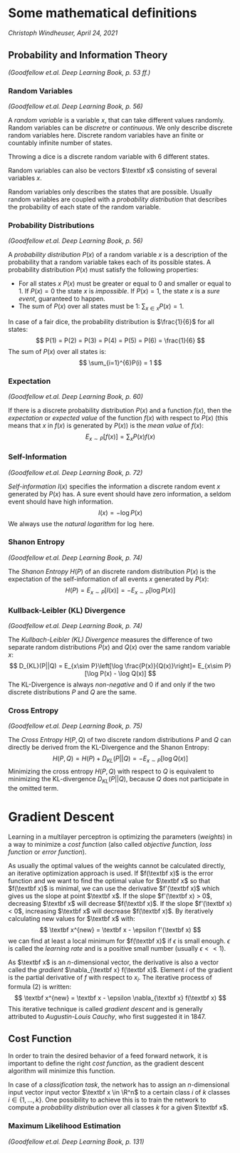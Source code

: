 # Some mathematical definitions

*Christoph Windheuser, April 24, 2021*

## Probability and Information Theory

*(Goodfellow et.al. Deep Learning Book, p. 53 ff.)*

### Random Variables

*(Goodfellow et.al. Deep Learning Book, p. 56)*

A *random variable* is a variable $x$, that can take different values randomly. Random variables can be *discretre* or *continuous*. We only describe discrete random variables here. Discrete random variables have an finite or countably infinite number of states. 

Throwing a dice is a discrete random variable with 6 different states. 

Random variables can also be vectors $\textbf x$ consisting of several variables $x$.

Random variables only describes the states that are possible. Usually random variables are coupled with a *probability distribution* that describes the probability of each state of the random variable.

### Probability Distributions

*(Goodfellow et.al. Deep Learning Book, p. 56)*

A *probability distribution* $P(x)$ of a random variable $x$ is a description of the probability that a random variable takes each of its possible states. A probability distribution $P(x)$ must satisfy the following properties:

* For all states $x$ $P(x)$ must be greater or equal to 0 and smaller or equal to 1. If $P(x) = 0$ the state $x$ is *impossible*. If $P(x) = 1$, the state $x$ is a *sure event*, guaranteed to happen.
* The sum of $P(x)$ over all states must be 1: $\sum_{x \in x} P(x) = 1$. 

In case of a fair dice, the probability distribution is $\frac{1}{6}$ for all states:
$$
P(1) = P(2) = P(3) = P(4) = P(5) = P(6) = \frac{1}{6}
$$
The sum of $P(x)$ over all states is:
$$
\sum_{i=1}^{6}P(i) = 1
$$

### Expectation

*(Goodfellow et.al. Deep Learning Book, p. 60)*

If there is a discrete probability distribution $P(x)$ and a function $f(x)$, then the *expectation* or *expected value* of the function $f(x)$ with respect to $P(x)$ (this means that $x$ in $f(x)$ is generated by $P(x)$) is the *mean value* of $f(x)$:
$$
E_{x \sim P}[f(x)] = \sum _x P(x) f(x)
$$

### Self-Information

*(Goodfellow et.al. Deep Learning Book, p. 72)*

*Self-information* $I(x)$ specifies the information a discrete random event $x$ generated by $P(x)$ has. A sure event should have zero information, a seldom event should have high information. 
$$
I(x) = - \log P(x)
$$
We always use the *natural logarithm* for $\log$ here.

### Shanon Entropy

*(Goodfellow et.al. Deep Learning Book, p. 74)*

The *Shanon Entropy* $H(P)$ of an discrete random distribution $P(x)$ is the expectation of the self-information of all events $x$ generated by $P(x)$:
$$
H(P) = E_{x \sim P}[I(x)] = -E_{x \sim P}[\log P(x)]
$$

### Kullback-Leibler (KL) Divergence

*(Goodfellow et.al. Deep Learning Book, p. 74)*

The *Kullbach-Leibler (KL) Divergence* measures the difference of two separate random distributions $P(x)$ and $Q(x)$ over the same random variable $x$:
$$
D_{KL}(P||Q) = E_{x\sim P}\left[\log \frac{P(x)}{Q(x)}\right]= E_{x\sim P}[\log P(x) - \log Q(x)]
$$
The KL-Divergence is always *non-negative* and $0$ if and only if the two discrete distributions $P$ and $Q$ are the same. 

### Cross Entropy

*(Goodfellow et.al. Deep Learning Book, p. 75)*

The *Cross Entropy* $H(P,Q)$ of two discrete random distributions $P$ and $Q$ can directly be derived from the KL-Divergence and the Shanon Entropy:
$$
H(P,Q) = H(P) + D_{KL}(P||Q) = -E_{x \sim P}[\log Q(x)]
$$
Minimizing the cross entropy $H(P,Q)$ with respect to $Q$ is equivalent to minimizing the KL-divergence $D_{KL}(P||Q)$, because $Q$ does not participate in the omitted term.

# Gradient Descent

Learning in a multilayer perceptron is optimizing the parameters (*weights*) in a way to minimize a *cost function*  (also called *objective function, loss function* or *error function*).

As usually the optimal values of the weights cannot be calculated directly, an iterative optimization approach is used. If $f(\textbf x)$ is the error function and we want to find the optimal value for $\textbf x$ so that $f(\textbf x)$ is minimal, we can use the derivative $f'(\textbf x)$ which gives us the slope at point $\textbf x$. If the slope $f'(\textbf x) > 0$, decreasing $\textbf x$ will decrease $f(\textbf x)$. If the slope $f'(\textbf x) < 0$, increasing $\textbf x$ will decrease $f(\textbf x)$. By iteratively calculating new values for $\textbf x$ with:
$$
\textbf x^{new} = \textbf x - \epsilon f'(\textbf x)
$$
we can find at least a local minimum for $f(\textbf x)$ if $\epsilon$ is small enough. $\epsilon$ is called the *learning rate* and is a positive small number (usually $\epsilon << 1$). 

As $\textbf x$ is an $n$-dimensional vector, the derivative is also a vector called the *gradient* $\nabla_{\textbf x} f(\textbf x)$. Element $i$ of the gradient is the partial derivative of $f$ with respect to $x_i$. The iterative process of formula (2) is written:
$$
\textbf x^{new} = \textbf x - \epsilon \nabla_{\textbf x} f(\textbf x)
$$
This iterative technique is called *gradient descent* and is generally attributed to *Augustin-Louis Cauchy*, who first suggested it in 1847. 

## Cost Function

In order to train the desired behavior of a feed forward network, it is important to define the right *cost function*, as the gradient descent algorithm will minimize this function.

In case of a *classification task*, the network has to assign an $n$-dimensional input vector input vector $\textbf x \in \R^n$ to a certain class $i$ of $k$ classes $i \in \{1, ..., k \}$. One possibility to achieve this is to train the network to compute a *probability distribution* over all classes $k$ for a given $\textbf x$. 

### Maximum Likelihood Estimation

*(Goodfellow et.al. Deep Learning Book, p. 131)*











